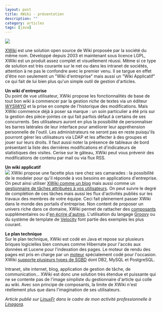 ```yaml
---
layout: post
title: XWiki - présentation
description: ""
category: articles
tags: [java]
---
```


![](http://www.08000linux.com/blogs/files/2009/10/illusthome.jpg)

[XWiki](http://www.xwiki.org/xwiki/bin/view/Main/WebHome) est une solution open source de Wiki proposée par la société du même nom. Développé depuis 2003 et maintenant sous licence LGPL, XWiki est un produit assez complet et visuellement réussi. Même si ce type de solution est très courante sur le net ou dans les intranet de sociétés, attention à ne pas le confondre avec le premier venu. Il se targue en effet d'être non seulement un "Wiki d'entreprise" mais aussi un "Wiki Applicatif" ce qui fait de lui bien plus qu'un simple outil de gestion d'articles.

**Un wiki d'entreprise**\
 Du point de vue utilisateur, XWiki propose les fonctionnalités de base de tout bon wiki à commencer par la gestion *riche* de textes via un éditeur [*WYSIWYG*](http://fr.wikipedia.org/wiki/WYSIWYG) et la prise en compte de l'historique des modifications. Mais XWiki commence déjà à poser sa marque : un soin particulier a été pris sur la gestion des pièce-jointes ce qui fait parfois défaut à certains de ses concurrents. Ses utilisateurs auront en plus la possibilité de personnaliser les barres latérales de leur interface pour améliorer leur appréhension personnelle de l'outil. Les administrateurs ne seront pas en reste puisqu'ils pourront gérer les utilisateurs via LDAP et les affecter à des groupes et jouer sur leurs droits. Il faut aussi noter la présence de tableaux de bord présentant la liste des dernières modifications et d'indicateurs de statistiques des visites. Cerise sur le gâteau, XWiki peut vous prévenir des modifications de contenu par mail ou via flux RSS.

**Un wiki applicatif**\
 [![](http://www.08000linux.com/blogs/files/2009/10/wikipeople.png)](http://www.08000linux.com/blogs/files/2009/10/wikipeople.png) XWiki propose une facette plus rare chez ses camarades : la possibilité de le modeler pour qu'il réponde à vos besoins en applications d'entreprise. On peut ainsi utiliser [XWiki comme un blog](http://www.xwiki.com/xwiki/bin/view/BlogFr/?language=fr) mais aussi comme un [gestionnaire de tâches attribuées à vos utilisateurs](http://www.xwiki.com/xwiki/bin/view/Products/XWikiEnterprise?tab=header-tab2#header-tab2). On peut suivre le degré de complétion de ces tâches mais aussi les flux d'activités publiés sur les travaux des membres de votre équipe. Ceci fait pleinement passer XWiki dans le monde des portails d'entreprise. Non content de proposer un univers riche dans ce domaine, XWiki permet de rattacher des [composants](http://platform.xwiki.org/xwiki/bin/view/Features/) supplémentaires ou d'[en écrire d'autres](http://code.xwiki.org/xwiki/bin/view/Modules/ComponentModule). L'utilisation du langage [Groovy](http://en.wikipedia.org/wiki/Groovy_%28programming_language%29) ou du système de template de [Velocity](http://en.wikipedia.org/wiki/Jakarta_Velocity) font partie des exemples les plus courant.

**Le plan technique**\
 Sur le plan technique, XWiki est codé en Java et repose sur plusieurs briques logicielles bien connues comme Hibernate pour l'accès aux données et Lucene pour l'indexation des pages. Le moteur de rendu des pages est pris en charge par un [moteur](http://code.xwiki.org/xwiki/bin/view/Modules/RenderingModule) spécialement codé pour l'occasion. XWiki [supporte plusieurs types de SGBD](http://platform.xwiki.org/xwiki/bin/view/AdminGuide/Database+Administration) dont DB2, MySQL et PostgreSQL.

Intranet, site internet, blog, application de gestion de tâche, de communication... XWiki est donc une solution très étendue et puissante qui ne se contente pas de l'image simpliste du gestionnaire d'article qui colle au wiki. Avec son principe de composants, la limite de XWiki n'est réellement plus que dans l'imagination de ses utilisateurs.

*Article publié sur [LinuxFr](http://linuxfr.org/~galaux/) dans le cadre de mon activité professionnelle à [Linagora](http://linagora.com/).*

